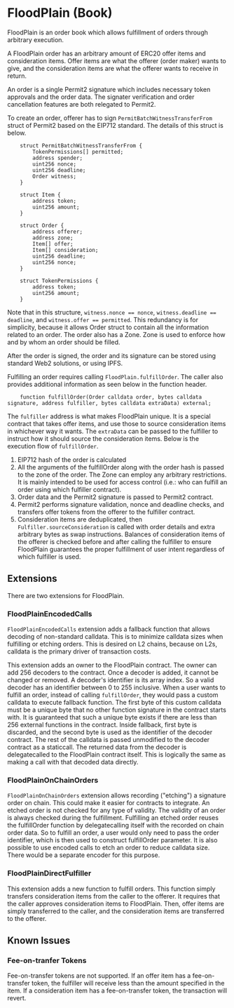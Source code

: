 # FloodPlain (Book)

FloodPlain is an order book which allows fulfillment of orders through arbitrary execution.

A FloodPlain order has an arbitrary amount of ERC20 offer items and consideration items. Offer items are what the offerer (order maker) wants to give, and the consideration items are what the offerer wants to receive in return.

An order is a single Permit2 signature which includes necessary token approvals and the order data. The signater verification and order cancellation features are both relegated to Permit2.

To create an order, offerer has to sign `PermitBatchWitnessTransferFrom` struct of Permit2 based on the EIP712 standard. The details of this struct is below.

```sol
    struct PermitBatchWitnessTransferFrom {
        TokenPermissions[] permitted;
        address spender;
        uint256 nonce;
        uint256 deadline;
        Order witness;
    }

    struct Item {
        address token;
        uint256 amount;
    }

    struct Order {
        address offerer;
        address zone;
        Item[] offer;
        Item[] consideration;
        uint256 deadline;
        uint256 nonce;
    }

    struct TokenPermissions {
        address token;
        uint256 amount;
    }
```

Note that in this structure, `witness.nonce == nonce`, `witness.deadline == deadline`, and `witness.offer == permitted`. This redundancy is for simplicity, because it allows Order struct to contain all the information related to an order. The order also has a Zone. Zone is used to enforce how and by whom an order should be filled.

After the order is signed, the order and its signature can be stored using standard Web2 solutions, or using IPFS.

Fulfilling an order requires calling `FloodPlain.fulfillOrder`. The caller also provides additional information as seen below in the function header.

```sol
    function fulfillOrder(Order calldata order, bytes calldata signature, address fulfiller, bytes calldata extraData) external;
```

The `fulfiller` address is what makes FloodPlain unique. It is a special contract that takes offer items, and use those to source consideration items in whichever way it wants. The `extraData` can be passed to the fulfiller to instruct how it should source the consideration items. Below is the execution flow of `fulfillOrder`.

1. EIP712 hash of the order is calculated
2. All the arguments of the fulfillOrder along with the order hash is passed to the zone of the order. The Zone can employ any arbitrary restrictions. It is mainly intended to be used for access control (i.e.: who can fulfill an order using which fulfiller contract).
3. Order data and the Permit2 signature is passed to Permit2 contract.
4. Permit2 performs signature validation, nonce and deadline checks, and transfers offer tokens from the offerer to the fulfiller contract.
5. Consideration items are deduplicated, then `Fulfiller.sourceConsideration` is called with order details and extra arbitrary bytes as swap instructions. Balances of consideration items of the offerer is checked before and after calling the fulfiller to ensure FloodPlain guarantees the proper fulfillment of user intent regardless of which fulfiller is used.

## Extensions

There are two extensions for FloodPlain.

### FloodPlainEncodedCalls

`FloodPlainEncodedCalls` extension adds a fallback function that allows decoding of non-standard calldata. This is to minimize calldata sizes when fulfilling or etching orders. This is desired on L2 chains, because on L2s, calldata is the primary driver of transaction costs.

This extension adds an owner to the FloodPlain contract. The owner can add 256 decoders to the contract. Once a decoder is added, it cannot be changed or removed. A decoder's identifier is its array index. So a valid decoder has an identifier between 0 to 255 inclusive. When a user wants to fulfill an order, instead of calling `fulfillOrder`, they would pass a custom calldata to execute fallback function. The first byte of this custom calldata must be a unique byte that no other function signature in the contract starts with. It is guaranteed that such a unique byte exists if there are less than 256 external functions in the contract. Inside fallback, first byte is discarded, and the second byte is used as the identifier of the decoder contract. The rest of the calldata is passed unmodified to the decoder contract as a staticcall. The returned data from the decoder is delegatecalled to the FloodPlain contract itself. This is logically the same as making a call with that decoded data directly.

### FloodPlainOnChainOrders

`FloodPlainOnChainOrders` extension allows recording ("etching") a signature order on chain. This could make it easier for contracts to integrate. An etched order is not checked for any type of validity. The validity of an order is always checked during the fulfillment. Fulfilling an etched order reuses the fulfillOrder function by delegatecalling itself with the recorded on chain order data. So to fulfill an order, a user would only need to pass the order identifier, which is then used to construct fulfillOrder parameter. It is also possible to use encoded calls to etch an order to reduce calldata size. There would be a separate encoder for this purpose.

### FloodPlainDirectFulfiller

This extension adds a new function to fulfill orders. This function simply transfers consideration items from the caller to the offerer. It requires that the caller approves consideration items to FloodPlain. Then, offer items are simply transferred to the caller, and the consideration items are transferred to the offerer.

## Known Issues

### Fee-on-tranfer Tokens

Fee-on-transfer tokens are not supported. If an offer item has a fee-on-transfer token, the fulfiller will receive less than the amount specified in the item. If a consideration item has a fee-on-transfer token, the transaction will revert.
